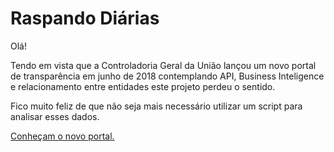 # Raspando Diárias

Olá!

Tendo em vista que a Controladoria Geral da União lançou um novo portal de transparência em junho de 2018
contemplando API, Business Inteligence e relacionamento entre entidades este projeto perdeu o sentido.

Fico muito feliz de que não seja mais necessário utilizar um script para analisar esses dados.

[Conheçam o novo portal.](https://transparencia.gov.br)
